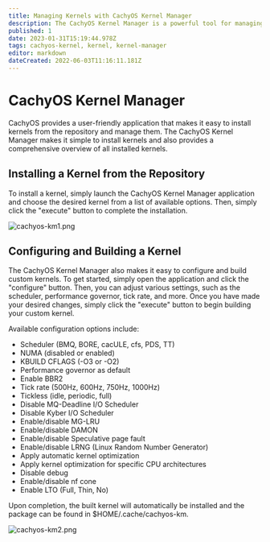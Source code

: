 ```yaml
---
title: Managing Kernels with CachyOS Kernel Manager
description: The CachyOS Kernel Manager is a powerful tool for managing kernels, allowing users to easily install or build custom kernels with ease.
published: 1
date: 2023-01-31T15:19:44.978Z
tags: cachyos-kernel, kernel, kernel-manager
editor: markdown
dateCreated: 2022-06-03T11:16:11.181Z
---
```


# CachyOS Kernel Manager

CachyOS provides a user-friendly application that makes it easy to install kernels from the repository and manage them.
The CachyOS Kernel Manager makes it simple to install kernels and also provides a comprehensive overview of all installed kernels.

## Installing a Kernel from the Repository

To install a kernel, simply launch the CachyOS Kernel Manager application and choose the desired kernel from a list of available options.
Then, simply click the "execute" button to complete the installation.

![cachyos-km1.png](/cachyos-km1.png)

## Configuring and Building a Kernel

The CachyOS Kernel Manager also makes it easy to configure and build custom kernels. To get started, simply open the application and click the "configure" button. Then, you can adjust various settings, such as the scheduler, performance governor, tick rate, and more. Once you have made your desired changes, simply click the "execute" button to begin building your custom kernel.

Available configuration options include:

- Scheduler (BMQ, BORE, cacULE, cfs, PDS, TT)
- NUMA (disabled or enabled)
- KBUILD CFLAGS (-O3 or -O2)
- Performance governor as default
- Enable BBR2
- Tick rate (500Hz, 600Hz, 750Hz, 1000Hz)
- Tickless (idle, periodic, full)
- Disable MQ-Deadline I/O Scheduler
- Disable Kyber I/O Scheduler
- Enable/disable MG-LRU
- Enable/disable DAMON
- Enable/disable Speculative page fault
- Enable/disable LRNG (Linux Random Number Generator)
- Apply automatic kernel optimization
- Apply kernel optimization for specific CPU architectures
- Disable debug
- Enable/disable nf cone
- Enable LTO (Full, Thin, No)

Upon completion, the built kernel will automatically be installed and the package can be found in $HOME/.cache/cachyos-km.

![cachyos-km2.png](/cachyos-km2.png)
